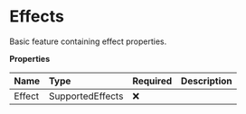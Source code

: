 # Effects

Basic feature containing effect properties.

**Properties**

| Name   | Type             | Required | Description |
| :----- | :--------------- | :------- | :---------- |
| Effect | SupportedEffects | ❌       |             |

<!-- This file was generated by liblab | https://liblab.com/ -->
